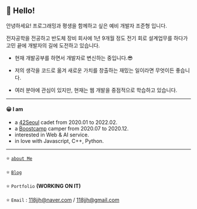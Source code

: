 ## 👋 Hello!

안녕하세요! 프로그래밍과 평생을 함께하고 싶은 예비 개발자 조준형 입니다.

전자공학을 전공하고 반도체 장비 회사에 1년 9개월 정도 전기 회로 설계업무를 하다가 고민 끝에 개발자의 길에 도전하고 있습니다.

- 현재 개발공부를 하면서 개발자로 변신하는 중입니다.😎

- 저의 생각을 코드로 옮겨 새로운 가치를 창출하는 재밌는 일이라면 무엇이든 좋습니다.

- 여러 분야에 관심이 있지만, 현재는 웹 개발을 중점적으로 학습하고 있습니다.

---

#### 😀 I am

- a [42Seoul](https://42seoul.kr) cadet from 2020.01 to 2022.02.
- a [Boostcamp](https://boostcamp.connect.or.kr) camper from 2020.07 to 2020.12.
- interested in Web & AI service.
- in love with Javascript, C++, Python.

---

⭐ [`about Me`](https://velog.io/@batboy118/about)

⭐ [`Blog`](https://velog.io/@batboy118)

⭐ `Portfolio`   **(WORKING ON IT)**

⭐ `Email` :  118jjh@naver.com / 118jjh@gmail.com

